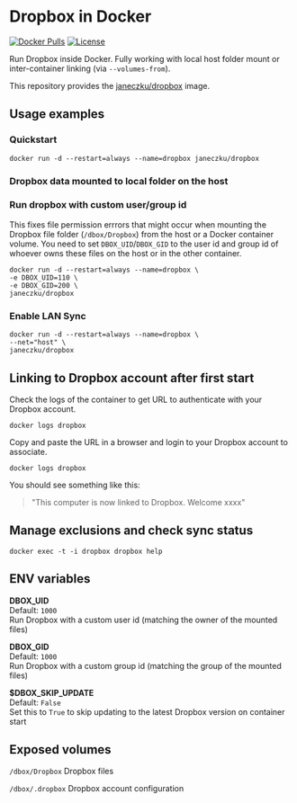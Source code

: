 # Dropbox in Docker

[![Docker Pulls](https://img.shields.io/docker/pulls/janeczku/dropbox.svg?maxAge=2592000)][hub]
[![License](https://img.shields.io/github/license/janeczku/docker-alpine-kubernetes.svg?maxAge=2592000)]()

[hub]: https://hub.docker.com/r/janeczku/dropbox/

Run Dropbox inside Docker. Fully working with local host folder mount or inter-container linking (via `--volumes-from`).

This repository provides the [janeczku/dropbox](https://registry.hub.docker.com/u/janeczku/dropbox/) image.

## Usage examples

### Quickstart

    docker run -d --restart=always --name=dropbox janeczku/dropbox

### Dropbox data mounted to local folder on the host

### Run dropbox with custom user/group id
This fixes file permission errrors that might occur when mounting the Dropbox file folder (`/dbox/Dropbox`) from the host or a Docker container volume. You need to set `DBOX_UID`/`DBOX_GID` to the user id and group id of whoever owns these files on the host or in the other container.

    docker run -d --restart=always --name=dropbox \
    -e DBOX_UID=110 \
    -e DBOX_GID=200 \
    janeczku/dropbox

### Enable LAN Sync

    docker run -d --restart=always --name=dropbox \
    --net="host" \
    janeczku/dropbox

## Linking to Dropbox account after first start

Check the logs of the container to get URL to authenticate with your Dropbox account.

    docker logs dropbox

Copy and paste the URL in a browser and login to your Dropbox account to associate.

    docker logs dropbox

You should see something like this:

> "This computer is now linked to Dropbox. Welcome xxxx"

## Manage exclusions and check sync status

    docker exec -t -i dropbox dropbox help

## ENV variables

**DBOX_UID**  
Default: `1000`  
Run Dropbox with a custom user id (matching the owner of the mounted files)

**DBOX_GID**  
Default: `1000`  
Run Dropbox with a custom group id (matching the group of the mounted files)

**$DBOX_SKIP_UPDATE**  
Default: `False`  
Set this to `True` to skip updating to the latest Dropbox version on container start


## Exposed volumes

`/dbox/Dropbox`
Dropbox files

`/dbox/.dropbox`
Dropbox account configuration
